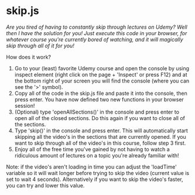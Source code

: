 # skip.js

*Are you tired of having to constantly skip through lectures on Udemy? Well then I have the solution for you!
Just execute this code in your browser, for whatever course you're currently bored of watching, and it will magically skip through all of it for you!*

How does it work?
1. Go to your (least) favorite Udemy course and open the console by using inspect element (right click on the page + 'Inspect' or press F12) and at the bottom right of your screen you will find the console (where you can see the '>' symbol).
2. Copy all of the code in the skip.js file and paste it into the console, then press enter. You have now defined two new functions in your browser session!
3. (Optional) type 'openAllSections()' in the console and press enter to open all of the closed sections. Do this again if you want to close all of the sections.
4. Type 'skip()' in the console and press enter. This will automatically start skipping all the video's in the sections that are currently opened. If you want to skip through all of the video's in this course, follow step 3 first.
5. Enjoy all of the free time you've gained by not having to watch a ridiculous amount of lectures on a topic you're already familiar with!

Note: if the video's aren't loading in time you can adjust the 'loadTime' variable so it will wait longer before trying to skip the video (current value is set to wait 4 seconds). Alternatively if you want to skip the video's faster, you can try and lower this value.
